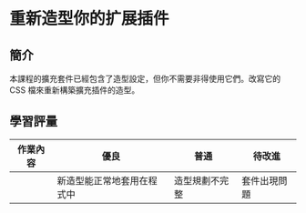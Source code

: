 # 重新造型你的扩展插件

## 簡介

本課程的擴充套件已經包含了造型設定，但你不需要非得使用它們。改寫它的 CSS 檔來重新構築擴充插件的造型。

## 學習評量

| 作業內容 | 優良                       | 普通           | 待改進       |
| -------- | -------------------------- | -------------- | ------------ |
|          | 新造型能正常地套用在程式中 | 造型規劃不完整 | 套件出現問題 |